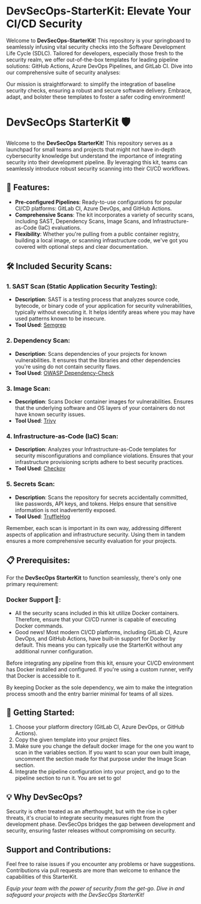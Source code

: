 # DevSecOps-StarterKit: Elevate Your CI/CD Security

Welcome to **DevSecOps-StarterKit**! This repository is your springboard to seamlessly infusing vital security checks into the Software Development Life Cycle (SDLC). Tailored for developers, especially those fresh to the security realm, we offer out-of-the-box templates for leading pipeline solutions: GitHub Actions, Azure DevOps Pipelines, and GitLab CI. Dive into our comprehensive suite of security analyses:

Our mission is straightforward: to simplify the integration of baseline security checks, ensuring a robust and secure software delivery. Embrace, adapt, and bolster these templates to foster a safer coding environment!

# DevSecOps StarterKit 🛡️

Welcome to the **DevSecOps StarterKit**! This repository serves as a launchpad for small teams and projects that might not have in-depth cybersecurity knowledge but understand the importance of integrating security into their development pipeline. By leveraging this kit, teams can seamlessly introduce robust security scanning into their CI/CD workflows.

## 🌟 Features:
- **Pre-configured Pipelines**: Ready-to-use configurations for popular CI/CD platforms: GitLab CI, Azure DevOps, and GitHub Actions.
- **Comprehensive Scans**: The kit incorporates a variety of security scans, including SAST, Dependency Scans, Image Scans, and Infrastructure-as-Code (IaC) evaluations.
- **Flexibility**: Whether you're pulling from a public container registry, building a local image, or scanning infrastructure code, we've got you covered with optional steps and clear documentation.

## 🛠️ Included Security Scans:

### 1. **SAST Scan (Static Application Security Testing)**:
   - **Description**: SAST is a testing process that analyzes source code, bytecode, or binary code of your application for security vulnerabilities, typically without executing it. It helps identify areas where you may have used patterns known to be insecure.
   - **Tool Used**: [Semgrep](https://semgrep.dev/)

### 2. **Dependency Scan**:
   - **Description**: Scans dependencies of your projects for known vulnerabilities. It ensures that the libraries and other dependencies you're using do not contain security flaws.
   - **Tool Used**: [OWASP Dependency-Check](https://github.com/jeremylong/DependencyCheck)

### 3. **Image Scan**:
   - **Description**: Scans Docker container images for vulnerabilities. Ensures that the underlying software and OS layers of your containers do not have known security issues.
   - **Tool Used**: [Trivy](https://github.com/aquasecurity/trivy)

### 4. **Infrastructure-as-Code (IaC) Scan**:
   - **Description**: Analyzes your Infrastructure-as-Code templates for security misconfigurations and compliance violations. Ensures that your infrastructure provisioning scripts adhere to best security practices.
   - **Tool Used**: [Checkov](https://www.checkov.io/)

### 5. **Secrets Scan**:
   - **Description**: Scans the repository for secrets accidentally committed, like passwords, API keys, and tokens. Helps ensure that sensitive information is not inadvertently exposed.
   - **Tool Used**: [TruffleHog](https://github.com/trufflesecurity/trufflehog)

Remember, each scan is important in its own way, addressing different aspects of application and infrastructure security. Using them in tandem ensures a more comprehensive security evaluation for your projects.

## 📋 Prerequisites:

For the **DevSecOps StarterKit** to function seamlessly, there's only one primary requirement:

### Docker Support 🐳:
- All the security scans included in this kit utilize Docker containers. Therefore, ensure that your CI/CD runner is capable of executing Docker commands.
- Good news! Most modern CI/CD platforms, including GitLab CI, Azure DevOps, and GitHub Actions, have built-in support for Docker by default. This means you can typically use the StarterKit without any additional runner configuration.

Before integrating any pipeline from this kit, ensure your CI/CD environment has Docker installed and configured. If you're using a custom runner, verify that Docker is accessible to it.

By keeping Docker as the sole dependency, we aim to make the integration process smooth and the entry barrier minimal for teams of all sizes.

## 🚀 Getting Started:
1. Choose your platform directory (GitLab CI, Azure DevOps, or GitHub Actions).
3. Copy the given template into your project files. 
4. Make sure you change the default docker image for the one you want to scan in the variables section. If you want to scan your own built image, uncomment the section made for that purpose under the Image Scan section.
5. Integrate the pipeline configuration into your project, and go to the pipeline section to run it. You are set to go!

## 💡 Why DevSecOps?
Security is often treated as an afterthought, but with the rise in cyber threats, it's crucial to integrate security measures right from the development phase. DevSecOps bridges the gap between development and security, ensuring faster releases without compromising on security.

## Support and Contributions:
Feel free to raise issues if you encounter any problems or have suggestions. Contributions via pull requests are more than welcome to enhance the capabilities of this StarterKit.

_Equip your team with the power of security from the get-go. Dive in and safeguard your projects with the DevSecOps StarterKit!_
